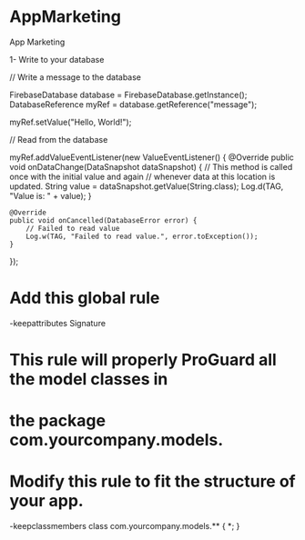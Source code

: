 # AppMarketing
App Marketing


1- Write to your database


// Write a message to the database


FirebaseDatabase database = FirebaseDatabase.getInstance();
DatabaseReference myRef = database.getReference("message");

myRef.setValue("Hello, World!");

// Read from the database

myRef.addValueEventListener(new ValueEventListener() {
    @Override
    public void onDataChange(DataSnapshot dataSnapshot) {
        // This method is called once with the initial value and again
        // whenever data at this location is updated.
        String value = dataSnapshot.getValue(String.class);
        Log.d(TAG, "Value is: " + value);
    }

    @Override
    public void onCancelled(DatabaseError error) {
        // Failed to read value
        Log.w(TAG, "Failed to read value.", error.toException());
    }
});

# Add this global rule
-keepattributes Signature

# This rule will properly ProGuard all the model classes in
# the package com.yourcompany.models.
# Modify this rule to fit the structure of your app.
-keepclassmembers class com.yourcompany.models.** {
  *;
}
